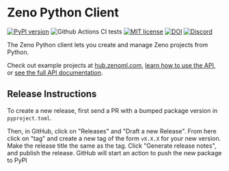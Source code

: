 # Zeno Python Client

[![PyPI version](https://badge.fury.io/py/zeno-client.svg)](https://badge.fury.io/py/zeno-client)
![Github Actions CI tests](https://github.com/zeno-ml/zeno-client/actions/workflows/ci.yml/badge.svg)
[![MIT license](https://img.shields.io/badge/License-MIT-blue.svg)](https://lbesson.mit-license.org/)
[![DOI](https://img.shields.io/badge/doi-10.1145%2F3544548.3581268-red)](https://cabreraalex.com/paper/zeno)
[![Discord](https://img.shields.io/discord/1086004954872950834)](https://discord.gg/km62pDKAkE)

The Zeno Python client lets you create and manage Zeno projects from Python.

Check out example projects at [hub.zenoml.com](http://hub.zenoml.com), [learn how to use the API](https://zenoml.com/docs/intro#creating-a-project), or [see the full API documentation](https://zenoml.com/docs/python-client).

## Release Instructions

To create a new release, first send a PR with a bumped package version in `pyproject.toml`.

Then, in GitHub, click on "Releases" and "Draft a new Release".
From here click on "tag" and create a new tag of the form `vX.X.X` for your new version.
Make the release title the same as the tag.
Click "Generate release notes", and publish the release.
GitHub will start an action to push the new package to PyPI
